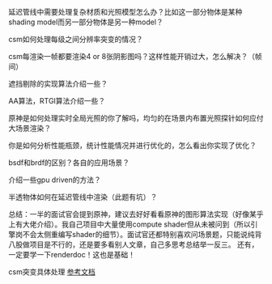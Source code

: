 
延迟管线中需要处理复杂材质和光照模型怎么办？比如这一部分物体是某种shading model而另一部分物体是另一种model？  

csm如何处理每级之间分辨率突变的情况？  

csm每渲染一帧都要渲染4 or 8张阴影图吗？这样性能开销过大，怎么解决？（帧间）  

遮挡剔除的实现算法介绍一些？  

AA算法，RTGI算法介绍一些？  

原神是如何处理实时全局光照的你了解吗，均匀的在场景内布置光照探针如何应付大场景渲染？  

你是如何分析性能瓶颈，统计性能情况并进行优化的，怎么看出你实现了优化？  

bsdf和brdf的区别？各自的应用场景？  

介绍一些gpu driven的方法？  

半透物体如何在延迟管线中渲染（此题有坑）？  

总结：一半的面试官会提到原神，建议去好好看看原神的图形算法实现（好像某乎上有大佬介绍）。我自己项目中大量使用compute shader但从未被问到（所以引擎岗不会太侧重编写shader的细节）。面试官还都特别喜欢问场景题，只能说纯背八股做项目是不行的，还是要多看别人文章，自己多思考总结举一反三。
还有，一定要学一下renderdoc！这也是基础！  

csm突变具体处理    [参考文档](https://learn.microsoft.com/zh-cn/windows/win32/dxtecharts/cascaded-shadow-maps#blend-between-cascades)

